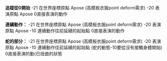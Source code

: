 **追蹤從0開始**
-21 在世界座標原點 Apose  (高模板衣服point deform需求)
-20 表演原點 Apose
0直接表演的動作

**連續動作：**
-21 在世界座標原點 Apose  (高模板衣服point deform需求)
-20 表演原點 Apose
-10 連續動作往前延續的起始點
0直接表演的動作

**蛇的部分：**
-21 在世界座標原點 Apose  (高模板衣服point deform需求)
-20 表演原點 Apose
-10 連續動作往前延續的起始點
(蛇的動態-10要從沒有接觸身體開始)
0直接表演的動(已扭曲的狀態